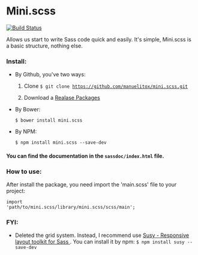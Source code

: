 # Mini.scss

[![Build Status](https://travis-ci.org/manuelitox/mini.scss.svg?branch=master)](https://travis-ci.org/manuelitox/mini.scss)

Allows us start to write Sass code quick and easily. It's simple, Mini.scss is a basic structure, nothing else.

### Install:

* By Github, you've two ways: 

	1. Clone <code>$ git clone https://github.com/manuelitox/mini.scss.git</code>

	2. Download a [Realase Packages](https://github.com/manuelitox/mini.scss/releases) 


* By Bower: 

	<code>$ bower install mini.scss</code>
	
* By NPM:
	
	<code>$ npm install mini.scss --save-dev</code>


#### You can find the documentation in the <code>sassdoc/index.html</code> file.

### How to use:

After install the package, you need import the 'main.scss' file to your project:

<code>import 'path/to/mini.scss/library/mini.scss/scss/main';</code>

### FYI:

* Deleted the grid system. Instead, I recommend use [Susy - Responsive layout toolkit for Sass ](https://github.com/oddbird/susy). You can install it by npm: `$ npm install susy --save-dev`